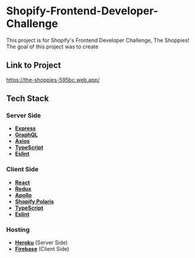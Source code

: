 # Shopify-Frontend-Developer-Challenge
This project is for Shopify's Frontend Developer Challenge, The Shoppies! The goal of this project was to create 

## Link to Project
https://the-shoppies-595bc.web.app/

## Tech Stack
### Server Side
* **[Express](https://expressjs.com/)**
* **[GraphQL](https://graphql.org/)**
* **[Axios](https://www.npmjs.com/package/axios)**
* **[TypeScript](https://www.typescriptlang.org/)**
* **[Eslint](https://eslint.org/)**

### Client Side
* **[React](https://reactjs.org/)**
* **[Redux](https://redux.js.org/)**
* **[Apollo](https://www.apollographql.com/)**
* **[Shopify Polaris](https://www.apollographql.com/)**
* **[TypeScript](https://www.typescriptlang.org/)**
* **[Eslint](https://eslint.org/)**

### Hosting
* **[Heroku](https://www.heroku.com/pricing)** (Server Side)
* **[Firebase](https://firebase.google.com/)** (Client Side)
